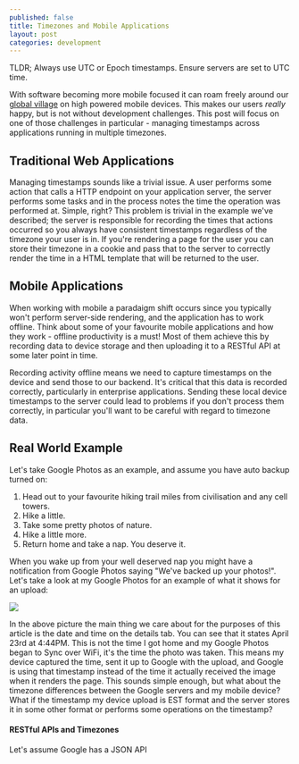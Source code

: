 ```yaml
---
published: false
title: Timezones and Mobile Applications
layout: post
categories: development
---
```


TLDR; Always use UTC or Epoch timestamps. Ensure servers are set to UTC time.

With software becoming more mobile focused it can roam freely around our
[global village](TODO) on high powered mobile devices. This makes our users
_really_ happy, but is not without development challenges. This post will focus
on one of those challenges in particular - managing timestamps across
applications running in multiple timezones.

## Traditional Web Applications
Managing timestamps sounds like a trivial issue. A user performs some
action that calls a HTTP endpoint on your application server, the server
performs some tasks and in the process notes the time the operation was
performed at. Simple, right? This problem is trivial in the example we've
described; the server is responsible for recording the times that actions
occurred so you always have consistent timestamps regardless of the timezone
your user is in. If you're rendering a page for the user you can store their
timezone in a cookie and pass that to the server to correctly render the time
in a HTML template that will be returned to the user.

## Mobile Applications
When working with mobile a paradaigm shift occurs since you typically won't
perform server-side rendering, and the application has to work offline. Think
about some of your favourite mobile applications and how they work - offline
productivity is a must! Most of them achieve this by recording data to device
storage and then uploading it to a RESTful API at some later point in time.

Recording activity offline means we need to capture timestamps on the device
and send those to our backend. It's critical that this data is recorded
correctly, particularly in enterprise applications. Sending these local device
timestamps to the server could lead to problems if you don't process them
correctly, in particular you'll want to be careful with regard to timezone data.

## Real World Example
Let's take Google Photos as an example, and assume you have auto backup
turned on:

1. Head out to your favourite hiking trail miles from civilisation and any cell
towers.
2. Hike a little.
3. Take some pretty photos of nature.
4. Hike a little more.
5. Return home and take a nap. You deserve it.

When you wake up from your well deserved nap you might have a notification from
Google Photos saying "We've backed up your photos!". Let's take a look at my
Google Photos for an example of what it shows for an upload:

![](https://dl.dropboxusercontent.com/u/4401092/blog/images/2016/May/Screen%20Shot%202016-05-06%20at%2010.05.36.png)

In the above picture the main thing we care about for the purposes of this
article is the date and time on the details tab. You can see that it
states April 23rd at 4:44PM. This is not the time I got home and my Google
Photos began to Sync over WiFi, it's the time the photo was taken.
This means my device captured the time, sent it up to Google with the
upload, and Google is using that timestamp instead of the time it actually
received the image when it renders the page. This sounds simple enough, but
what about the timezone differences between the Google servers and my mobile
device? What if the timestamp my device upload is EST format and the server
stores it in some other format or performs some operations on the timestamp?

#### RESTful APIs and Timezones
Let's assume Google has a JSON API
